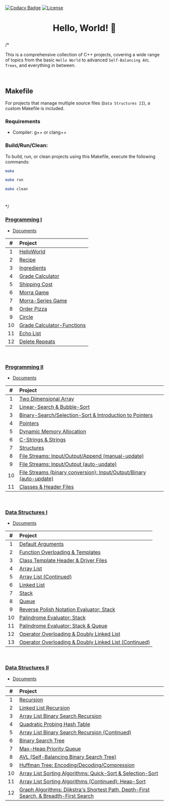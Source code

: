 [![Codacy Badge](https://app.codacy.com/project/badge/Grade/b2686d21dc134cd2ae07194660b2f0b0)](https://app.codacy.com/gh/nragland37/cpp-projects/dashboard?utm_source=gh&utm_medium=referral&utm_content=&utm_campaign=Badge_grade)
[![License](https://img.shields.io/badge/license-MIT-blue)](https://github.com/nragland37/cpp-projects/blob/main/LICENSE)

# <p align="center"> Hello, World! 🦖 </p>

/*

This is a comprehensive collection of C++ projects, covering a wide range of topics from the basic `Hello World` to advanced `Self-Balancing AVL Trees`, and everything in between.

<br>

## Makefile
For projects that manage multiple source files (`Data Structures II`), a custom Makefile is included.

### Requirements
- Compiler: g++ or clang++

### Build/Run/Clean:
To build, run, or clean projects using this Makefile, execute the following commands:

```bash
make
```
```bash
make run
```
```bash
make clean
```
#
*/

### [Programming I](/programming-I)
* [Documents](programming-I/docs/)

| # | Project |
|:---:|:---|
| 1 | [HelloWorld](./programming-I/01-helloworld) | 
| 2 | [Recipe](./programming-I/02-recipe) | 
| 3 | [Ingredients](./programming-I/03-ingredients) | 
| 4 | [Grade Calculator](./programming-I/04-gradeCalc) |  
| 5 | [Shipping Cost](./programming-I/05-shippingCost) |  
| 6 | [Morra Game](./programming-I/06-morra) |
| 7 | [Morra-Series Game](./programming-I/07-morraSeries) |
| 8 | [Order Pizza](./programming-I/08-pizza) | 
| 9 | [Circle](./programming-I/09-circleArea) |
| 10 | [Grade Calculator-Functions](./programming-I/10-gradeCalc2) |
| 11 | [Echo List](./programming-I/11-echoList) |
| 12 | [Delete Repeats](./programming-I/12-deleteRepeats) |

<br>

### [Programming II](/programming-II)
* [Documents](programming-II/docs/)

| # | Project |
|:---:|:---|
| 1 | [Two Dimensional Array](./programming-II/01-twoDimensionalArray) |
| 2 | [Linear-Search & Bubble-Sort](./programming-II/02-linearSearch-BubbleSort) |
| 3 | [Binary-Search/Selection-Sort & Introduction to Pointers](./programming-II/03-binarySearch-selectionSort_introToPointers) |
| 4 | [Pointers](./programming-II/04-pointers) |
| 5 | [Dynamic Memory Allocation](./programming-II/05-dynamicMemoryAllocation) |
| 6 | [C-Strings & Strings](./programming-II/06-cString-string) |
| 7 | [Structures](./programming-II/07-structures) |
| 8 | [File Streams: Input/Output/Append (manual-update)](./programming-II/08-fstream-manualUpdate) |
| 9 | [File Streams: Input/Output (auto-update)](./programming-II/09-fstream-autoUpdate) |
| 10 | [File Streams (binary conversion): Input/Output/Binary (auto-update)](./programming-II/10-fstream-autoUpdate-binaryConversion) |
| 11 | [Classes & Header Files](./programming-II/11-classes-headerFiles) |

<br>

### [Data Structures I](/data_structures-I)
* [Documents](data_structures-I/docs/)

| # | Project |
|:---:|:---|
| 1 | [Default Arguments](./data_structures-I/01-defaultArgs) |
| 2 | [Function Overloading & Templates](./data_structures-I/02-max) |
| 3 | [Class Template Header & Driver Files](./data_structures-I/03-dyad) |
| 4 | [Array List](./data_structures-I/04-AList) |
| 5 | [Array List (Continued)](./data_structures-I/05-AList) |
| 6 | [Linked List](./data_structures-I/06-LList) |
| 7 | [Stack](./data_structures-I/07-Stack) |
| 8 | [Queue](./data_structures-I/08-Queue) |
| 9 | [Reverse Polish Notation Evaluator: Stack](./data_structures-I/09-rpnStack) |
| 10 | [Palindrome Evaluator: Stack](./data_structures-I/10-palindromes) |
| 11 | [Palindrome Evaluator: Stack & Queue](./data_structures-I/11-pal2) |
| 12 | [Operator Overloading & Doubly Linked List](./data_structures-I/12-DLList) |
| 13 | [Operator Overloading & Doubly Linked List (Continued)](./data_structures-I/13-DLList) |

<br>

### [Data Structures II](/data_structures-II)
* [Documents](data_structures-II/docs/)

| # | Project |
|:---:|:---|
| 1 | [Recursion](./data_structures-II/01-Recursion-StockClass) |
| 2 | [Linked List Recursion](./data_structures-II/02-Reverse-LList-Recursion) |
| 3 | [Array List Binary Search Recursion](./data_structures-II/03-AList-BinarySearch-Recursion) |
| 4 | [Quadratic Probing Hash Table](./data_structures-II/04-Hashing-Quadratic-Probing) |
| 5 | [Array List Binary Search Recursion (Continued)](./data_structures-II/05-Updated-AList-BinarySearch-Recursion) |
| 6 | [Binary Search Tree](./data_structures-II/06-BST) |
| 7 | [Max-Heap Priority Queue ](./data_structures-II/07-Priority-Queue) |
| 8 | [AVL (Self-Balancing Binary Search Tree)](./data_structures-II/08-AVLTree) |
| 9 | [Huffman Tree: Encoding/Decoding/Compression](./data_structures-II/09-Huffman-Algorithm) |
| 10 | [Array List Sorting Algorithms: Quick-Sort & Selection-Sort](./data_structures-II/10-AList-Sorting-Algorithms) |
| 11 | [Array List Sorting Algorithms (Continued): Heap-Sort](./data_structures-II/11-Updated-AList-Sorting-Algorithms) |
| 12 | [Graph Algorithms: Dijkstra's Shortest Path, Depth-First Search, & Breadth-First Search](./data_structures-II/12-Graph-Traversal) |

